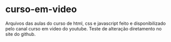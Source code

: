 # curso-em-video
 Arquivos das aulas do curso de html, css e javascript feito e disponibilizado pelo canal curso em video do youtube.
 Teste de alteração diretamento no site do github.
